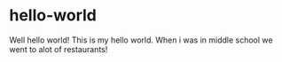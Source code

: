 # hello-world

Well hello world! This is my hello world.
When i was in middle school we went to alot of restaurants!
